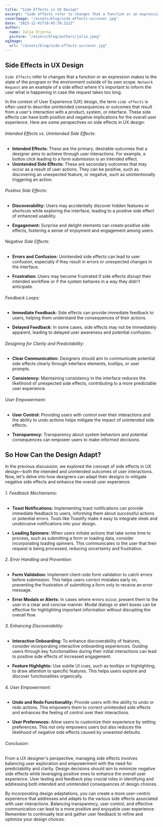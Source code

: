 ```yaml
---
title: "Side Effects in UX Design"
excerpt: "Side effects refer to changes that a function or an expression makes to the state of the program or the environment outside of its own scope. But lets talk about it from a UX designers point of view."
coverImage: "/assets/blog/side-effects-ux/cover.jpg"
date: "2023-12-01T10:45:39.322Z"
author:
  name: Julia Stjerna
  picture: "/assets/blog/authors/julia.jpeg"
ogImage:
  url: "/assets/blog/side-effects-ux/cover.jpg"
---
```


## Side Effects in UX Design

`Side Effects` refer to changes that a function or an expression makes to the state of the program or the environment outside of its own scope. `Network Request` are an example of a side effect where it's important to inform the user what is happening in case the request takes too long.

In the context of User Experience (UX) design, the term `side effects` is often used to describe unintended consequences or outcomes that result from a user's interaction with a product, system, or interface. These side effects can have both positive and negative implications for the overall user experience. Here are some perspectives on side effects in UX design:

###### Intended Effects vs. Unintended Side Effects:

- **Intended Effects:** These are the primary, desirable outcomes that a designer aims to achieve through user interactions. For example, a button click leading to a form submission is an intended effect.
- **Unintended Side Effects:** These are secondary outcomes that may occur as a result of user actions. They can be positive, such as discovering an unexpected feature, or negative, such as unintentionally triggering an action.

###### Positive Side Effects:

- **Discoverability:** Users may accidentally discover hidden features or shortcuts while exploring the interface, leading to a positive side effect of enhanced usability.

- **Engagement:** Surprise and delight elements can create positive side effects, fostering a sense of enjoyment and engagement among users.

###### Negative Side Effects:

- **Errors and Confusion:** Unintended side effects can lead to user confusion, especially if they result in errors or unexpected changes in the interface.

- **Frustration:** Users may become frustrated if side effects disrupt their intended workflow or if the system behaves in a way they didn't anticipate.

###### Feedback Loops:

- **Immediate Feedback:** Side effects can provide immediate feedback to users, helping them understand the consequences of their actions.

- **Delayed Feedback:** In some cases, side effects may not be immediately apparent, leading to delayed user awareness and potential confusion.

###### Designing for Clarity and Predictability:

- **Clear Communication:** Designers should aim to communicate potential side effects clearly through interface elements, tooltips, or user prompts.

- **Consistency:** Maintaining consistency in the interface reduces the likelihood of unexpected side effects, contributing to a more predictable user experience.

###### User Empowerment:

- **User Control:** Providing users with control over their interactions and the ability to undo actions helps mitigate the impact of unintended side effects.

- **Transparency:** Transparency about system behaviors and potential consequences can empower users to make informed decisions.

## So How Can the Design Adapt?

In the previous discussion, we explored the concept of side effects in UX design—both the intended and unintended outcomes of user interactions. Now, let's delve into how designers can adapt their designs to mitigate negative side effects and enhance the overall user experience.

###### 1. Feedback Mechanisms:

- **Toast Notifications:** Implementing toast notifications can provide immediate feedback to users, informing them about successful actions or potential errors. Tools like Toastify make it easy to integrate sleek and unobtrusive notifications into your design.

- **Loading Spinners:** When users initiate actions that take some time to process, such as submitting a form or loading data, consider incorporating loading spinners. This communicates to the user that their request is being processed, reducing uncertainty and frustration.

###### 2. Error Handling and Prevention:

- **Form Validation:** Implement client-side form validation to catch errors before submission. This helps users correct mistakes early on, preventing the frustration of submitting a form only to receive an error message.

- **Error Modals or Alerts:** In cases where errors occur, present them to the user in a clear and concise manner. Modal dialogs or alert boxes can be effective for highlighting important information without disrupting the overall flow.

###### 3. Enhancing Discoverability:

- **Interactive Onboarding:** To enhance discoverability of features, consider incorporating interactive onboarding experiences. Guiding users through key functionalities during their initial interactions can lead to positive side effects of increased engagement.

- **Feature Highlights:** Use subtle UI cues, such as tooltips or highlighting, to draw attention to specific features. This helps users explore and discover functionalities organically.

###### 4. User Empowerment:

- **Undo and Redo Functionality:** Provide users with the ability to undo or redo actions. This empowers them to correct unintended side effects and enhances the feeling of control over their interactions.

- **User Preferences:** Allow users to customize their experience by setting preferences. This not only empowers users but also reduces the likelihood of negative side effects caused by unwanted defaults.

###### Conclusion:

From a UX designer's perspective, managing side effects involves balancing user exploration and empowerment with the need for predictability and clarity. Design decisions should aim to minimize negative side effects while leveraging positive ones to enhance the overall user experience. User testing and feedback play crucial roles in identifying and addressing both intended and unintended consequences of design choices.

By incorporating design adaptations, you can create a more user-centric experience that addresses and adapts to the various side effects associated with user interactions. Balancing transparency, user control, and effective communication can lead to a more positive and enjoyable user experience. Remember to continually test and gather user feedback to refine and optimize your design choices.
